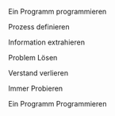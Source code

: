 Ein Programm
programmieren

Prozess
definieren

Information
extrahieren

Problem
Lösen

Verstand
verlieren

Immer
Probieren

Ein Programm
Programmieren